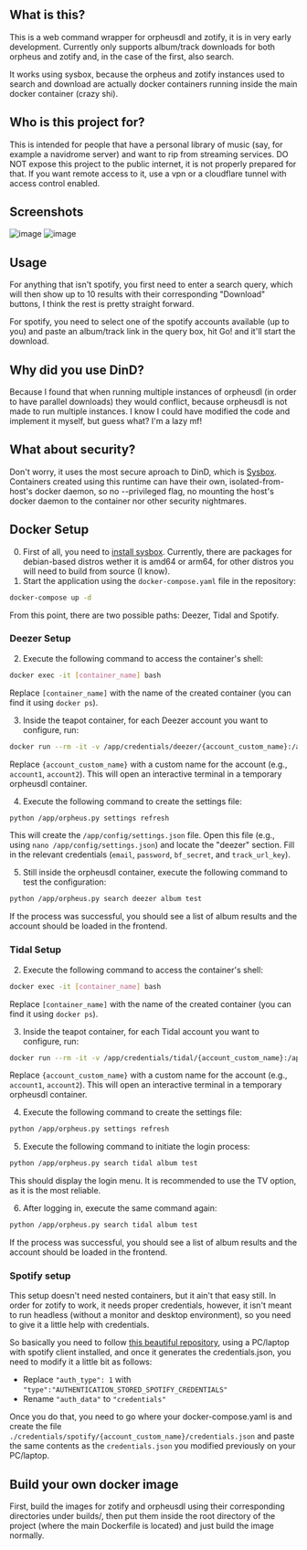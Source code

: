 ## What is this?

This is a web command wrapper for orpheusdl and zotify, it is in very early development. Currently only supports album/track downloads for both orpheus and zotify and, in the case of the first, also search.

It works using sysbox, because the orpheus and zotify instances used to search and download are actually docker containers running inside the main docker container (crazy shi).

## Who is this project for?

This is intended for people that have a personal library of music (say, for example a navidrome server) and want to rip from streaming services. DO NOT expose this project to the public internet, it is not properly prepared for that. If you want remote access to it, use a vpn or a cloudflare tunnel with access control enabled.

## Screenshots

![image](https://github.com/user-attachments/assets/9f329e1b-05fb-41d9-a1d8-e577e55a15d5)
![image](https://github.com/user-attachments/assets/00dee160-d815-4189-8add-726af299d08d)

## Usage

For anything that isn't spotify, you first need to enter a search query, which will then show up to 10 results with their corresponding "Download" buttons, I think the rest is pretty straight forward.

For spotify, you need to select one of the spotify accounts available (up to you) and paste an album/track link in the query box, hit Go! and it'll start the download.

## Why did you use DinD?

Because I found that when running multiple instances of orpheusdl (in order to have parallel downloads) they would conflict, because orpheusdl is not made to run multiple instances. I know I could have modified the code and implement it myself, but guess what? I'm a lazy mf!

## What about security?

Don't worry, it uses the most secure aproach to DinD, which is [Sysbox](https://github.com/nestybox/sysbox). Containers created using this runtime can have their own, isolated-from-host's docker daemon, so no --privileged flag, no mounting the host's docker daemon to the container nor other security nightmares.


## Docker Setup

0. First of all, you need to [install sysbox](https://github.com/nestybox/sysbox/blob/master/docs/user-guide/install.md). Currently, there are packages for debian-based distros wether it is amd64 or arm64, for other distros you will need to build from source (I know).
1. Start the application using the `docker-compose.yaml` file in the repository:

```bash
docker-compose up -d
```

From this point, there are two possible paths: Deezer, Tidal and Spotify.

### Deezer Setup

2. Execute the following command to access the container's shell:

```bash
docker exec -it [container_name] bash
```
   Replace `[container_name]` with the name of the created container (you can find it using `docker ps`).

3. Inside the teapot container, for each Deezer account you want to configure, run:

```bash
docker run --rm -it -v /app/credentials/deezer/{account_custom_name}:/app/config orpheusdl bash
```
   Replace `{account_custom_name}` with a custom name for the account (e.g., `account1`, `account2`).  This will open an interactive terminal in a temporary orpheusdl container.

4. Execute the following command to create the settings file:

```bash
python /app/orpheus.py settings refresh
```

   This will create the `/app/config/settings.json` file.  Open this file (e.g., using `nano /app/config/settings.json`) and locate the "deezer" section.  Fill in the relevant credentials (`email`, `password`, `bf_secret`, and `track_url_key`).

5. Still inside the orpheusdl container, execute the following command to test the configuration:

```bash
python /app/orpheus.py search deezer album test
```

   If the process was successful, you should see a list of album results and the account should be loaded in the frontend.

### Tidal Setup

2. Execute the following command to access the container's shell:

```bash
docker exec -it [container_name] bash
```
   Replace `[container_name]` with the name of the created container (you can find it using `docker ps`).

3. Inside the teapot container, for each Tidal account you want to configure, run:

```bash
docker run --rm -it -v /app/credentials/tidal/{account_custom_name}:/app/config orpheusdl bash
```
   Replace `{account_custom_name}` with a custom name for the account (e.g., `account1`, `account2`). This will open an interactive terminal in a temporary orpheusdl container.

4. Execute the following command to create the settings file:

```bash
python /app/orpheus.py settings refresh
```

5. Execute the following command to initiate the login process:

```bash
python /app/orpheus.py search tidal album test
```
   This should display the login menu.  It is recommended to use the TV option, as it is the most reliable.

6. After logging in, execute the same command again:

```bash
python /app/orpheus.py search tidal album test
```

   If the process was successful, you should see a list of album results and the account should be loaded in the frontend.

### Spotify setup

This setup doesn't need nested containers, but it ain't that easy still. In order for zotify to work, it needs proper credentials, however, it isn't meant to run headless (without a monitor and desktop environment), so you need to give it a little help with credentials. 

So basically you need to follow [this beautiful repository](https://github.com/dspearson/librespot-auth?tab=readme-ov-file), using a PC/laptop with spotify client installed, and once it generates the credentials.json, you need to modify it a little bit as follows:

- Replace `"auth_type": 1` with `"type":"AUTHENTICATION_STORED_SPOTIFY_CREDENTIALS"`
- Rename `"auth_data"` to `"credentials"` 

Once you do that, you need to go where your docker-compose.yaml is and create the file `./credentials/spotify/{account_custom_name}/credentials.json` and paste the same contents as the `credentials.json` you modified previously on your PC/laptop.

## Build your own docker image

First, build the images for zotify and orpheusdl using their corresponding directories under builds/, then put them inside the root directory of the project (where the main Dockerfile is located) and just build the image normally.
